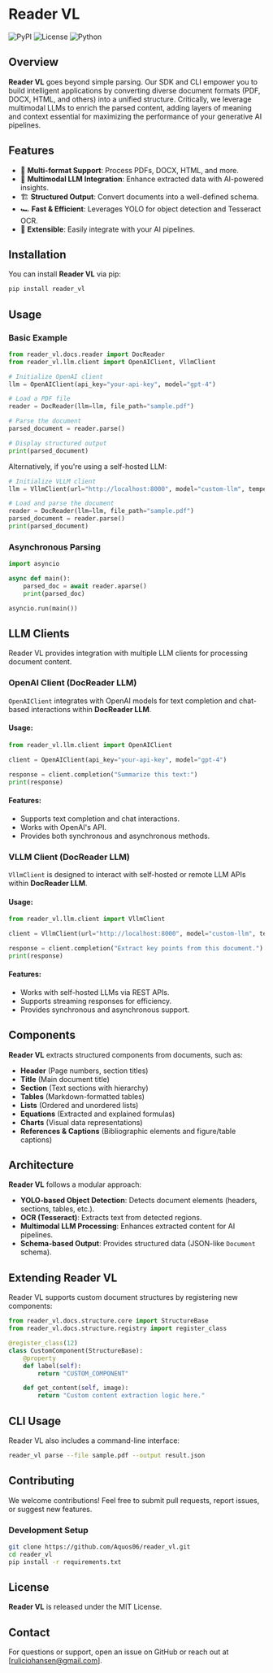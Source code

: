 # Reader VL

![PyPI](https://img.shields.io/pypi/v/reader_vl) ![License](https://img.shields.io/github/license/yourusername/reader_vl) ![Python](https://img.shields.io/badge/python-3.8%2B-blue)

## Overview

**Reader VL** goes beyond simple parsing. Our SDK and CLI empower you to build intelligent applications by converting diverse document formats (PDF, DOCX, HTML, and others) into a unified structure. Critically, we leverage multimodal LLMs to enrich the parsed content, adding layers of meaning and context essential for maximizing the performance of your generative AI pipelines.

## Features

- 📄 **Multi-format Support**: Process PDFs, DOCX, HTML, and more.
- 🤖 **Multimodal LLM Integration**: Enhance extracted data with AI-powered insights.
- 🏗 **Structured Output**: Convert documents into a well-defined schema.
- 🏎 **Fast & Efficient**: Leverages YOLO for object detection and Tesseract OCR.
- 🔧 **Extensible**: Easily integrate with your AI pipelines.

## Installation

You can install **Reader VL** via pip:

```bash
pip install reader_vl
```

## Usage

### Basic Example

```python
from reader_vl.docs.reader import DocReader
from reader_vl.llm.client import OpenAIClient, VllmClient

# Initialize OpenAI client
llm = OpenAIClient(api_key="your-api-key", model="gpt-4")

# Load a PDF file
reader = DocReader(llm=llm, file_path="sample.pdf")

# Parse the document
parsed_document = reader.parse()

# Display structured output
print(parsed_document)
```

Alternatively, if you're using a self-hosted LLM:

```python
# Initialize VLLM client
llm = VllmClient(url="http://localhost:8000", model="custom-llm", temperature=0.7, max_tokens=512)

# Load and parse the document
reader = DocReader(llm=llm, file_path="sample.pdf")
parsed_document = reader.parse()
print(parsed_document)
```

### Asynchronous Parsing

```python
import asyncio

async def main():
    parsed_doc = await reader.aparse()
    print(parsed_doc)

asyncio.run(main())
```

## LLM Clients

Reader VL provides integration with multiple LLM clients for processing document content.

### OpenAI Client (DocReader LLM)

`OpenAIClient` integrates with OpenAI models for text completion and chat-based interactions within **DocReader LLM**.

#### Usage:

```python
from reader_vl.llm.client import OpenAIClient

client = OpenAIClient(api_key="your-api-key", model="gpt-4")

response = client.completion("Summarize this text:")
print(response)
```

#### Features:
- Supports text completion and chat interactions.
- Works with OpenAI's API.
- Provides both synchronous and asynchronous methods.

### VLLM Client (DocReader LLM)

`VllmClient` is designed to interact with self-hosted or remote LLM APIs within **DocReader LLM**.

#### Usage:

```python
from reader_vl.llm.client import VllmClient

client = VllmClient(url="http://localhost:8000", model="custom-llm", temperature=0.7, max_tokens=512)

response = client.completion("Extract key points from this document.")
print(response)
```

#### Features:
- Works with self-hosted LLMs via REST APIs.
- Supports streaming responses for efficiency.
- Provides synchronous and asynchronous support.

## Components

**Reader VL** extracts structured components from documents, such as:

- **Header** (Page numbers, section titles)
- **Title** (Main document title)
- **Section** (Text sections with hierarchy)
- **Tables** (Markdown-formatted tables)
- **Lists** (Ordered and unordered lists)
- **Equations** (Extracted and explained formulas)
- **Charts** (Visual data representations)
- **References & Captions** (Bibliographic elements and figure/table captions)

## Architecture

**Reader VL** follows a modular approach:

- **YOLO-based Object Detection**: Detects document elements (headers, sections, tables, etc.).
- **OCR (Tesseract)**: Extracts text from detected regions.
- **Multimodal LLM Processing**: Enhances extracted content for AI pipelines.
- **Schema-based Output**: Provides structured data (JSON-like `Document` schema).

## Extending Reader VL

Reader VL supports custom document structures by registering new components:

```python
from reader_vl.docs.structure.core import StructureBase
from reader_vl.docs.structure.registry import register_class

@register_class(12)
class CustomComponent(StructureBase):
    @property
    def label(self):
        return "CUSTOM_COMPONENT"

    def get_content(self, image):
        return "Custom content extraction logic here."
```

## CLI Usage

Reader VL also includes a command-line interface:

```bash
reader_vl parse --file sample.pdf --output result.json
```

## Contributing

We welcome contributions! Feel free to submit pull requests, report issues, or suggest new features.

### Development Setup

```bash
git clone https://github.com/Aquos06/reader_vl.git
cd reader_vl
pip install -r requirements.txt
```

## License

**Reader VL** is released under the MIT License.

## Contact

For questions or support, open an issue on GitHub or reach out at [ruliciohansen@gmail.com].

